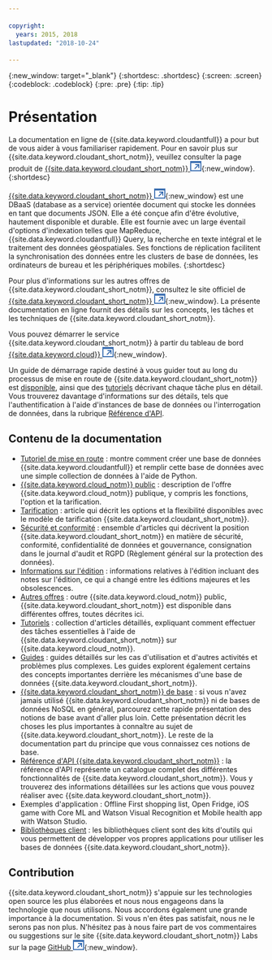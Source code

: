 ```yaml
---

copyright:
  years: 2015, 2018
lastupdated: "2018-10-24"

---
```


{:new_window: target="_blank"}
{:shortdesc: .shortdesc}
{:screen: .screen}
{:codeblock: .codeblock}
{:pre: .pre}
{:tip: .tip}

<!-- Acrolinx: 2018-06-13 -->

# Présentation

La documentation en ligne de {{site.data.keyword.cloudantfull}} a pour but de vous aider à vous familiariser rapidement. Pour en savoir plus sur {{site.data.keyword.cloudant_short_notm}}, veuillez consulter la page produit de [{{site.data.keyword.cloudant_short_notm}} ![Icône de lien externe](images/launch-glyph.svg "Icône de lien externe")](http://www.ibm.com/analytics/us/en/technology/cloud-data-services/cloudant/){:new_window}.{:shortdesc}

[{{site.data.keyword.cloudant_short_notm}} ![Icône de lien externe](images/launch-glyph.svg "Icône de lien externe")](https://www.youtube.com/watch?v=xfO3m1I3SKg&feature=youtu.be){:new_window}
est une DBaaS (database as a service) orientée document
qui stocke les données en tant que documents JSON.
Elle a été conçue afin d'être évolutive, hautement disponible et durable.
Elle est fournie avec un large éventail d'options d'indexation telles que MapReduce, {{site.data.keyword.cloudantfull}} Query, la recherche en texte intégral et le traitement des données géospatiales.
Ses fonctions de réplication facilitent la synchronisation des données entre les clusters de base de données, les ordinateurs de bureau et les périphériques
mobiles.
{:shortdesc}

Pour plus d'informations sur les autres offres de {{site.data.keyword.cloudant_short_notm}}, consultez le site officiel de [{{site.data.keyword.cloudant_short_notm}} ![Icône de lien externe](images/launch-glyph.svg "Icône de lien externe")](http://www.ibm.com/analytics/us/en/technology/cloud-data-services/cloudant/){:new_window}.
La présente documentation en ligne fournit des détails sur les concepts, les tâches et les techniques de {{site.data.keyword.cloudant_short_notm}}.

Vous pouvez démarrer le service {{site.data.keyword.cloudant_short_notm}} à partir du tableau de bord [{{site.data.keyword.cloud}} ![Icône de lien externe](images/launch-glyph.svg "Icône de lien externe")](https://console.ng.bluemix.net/catalog/services/cloudant-nosql-db/){:new_window}.

Un guide de démarrage rapide destiné à vous guider tout au long du processus de mise en route de {{site.data.keyword.cloudant_short_notm}}
est [disponible](index.html),
ainsi que des [tutoriels](tutorials/create_service.html#creating-a-service-instance) décrivant chaque tâche plus en détail.
Vous trouverez davantage d'informations sur des détails, tels que l'authentification à l'aide d'instances de base de données ou l'interrogation de données, dans la rubrique [Référence d'API](api/index.html).

<div id="contents"></div>

## Contenu de la documentation

*	[Tutoriel de mise en route](getting-started.html#getting-started-with-cloudant) : montre comment créer une base de données {{site.data.keyword.cloudantfull}} et remplir cette base de données avec une simple collection de données à l'aide de Python.
*	[{{site.data.keyword.cloud_notm}} public](offerings/bluemix.html#ibm-cloud-public) : description de l'offre {{site.data.keyword.cloud_notm}} publique, y compris les fonctions, l'option et la tarification. 
*	[Tarification](offerings/pricing.html#pricing) : article qui décrit les options et la flexibilité disponibles avec le modèle de tarification {{site.data.keyword.cloudant_short_notm}}. 
*	[Sécurité et conformité](offerings/security.html#security) : ensemble d'articles qui décrivent la position {{site.data.keyword.cloudant_short_notm}} en matière de sécurité, conformité, confidentialité de données et gouvernance, consignation dans le journal d'audit et RGPD (Règlement général sur la protection des données).
*	[Informations sur l'édition](https://console.bluemix.net/docs/services/Cloudant/release_info/release_notes.html#release-notes) : informations relatives à l'édition incluant des notes sur l'édition, ce qui a changé entre les éditions majeures et les obsolescences. 
*	[Autres offres](offerings/bluemix_dedicated.html#ibm-cloud-dedicated) : outre {{site.data.keyword.cloud_notm}} public, {{site.data.keyword.cloudant_short_notm}} est disponible dans différentes offres, toutes décrites ici.
* [Tutoriels](tutorials/create_service.html#creating-a-service-instance) : collection d'articles détaillés, expliquant comment effectuer des tâches essentielles à l'aide de {{site.data.keyword.cloudant_short_notm}} sur {{site.data.keyword.cloud_notm}}.
*	[Guides](guides/acurl.html#authorized-curl-acurl-) : guides détaillés sur les cas d'utilisation et d'autres activités et problèmes plus complexes.
	Les guides explorent également certains des concepts importantes derrière les mécanismes d'une base de données {{site.data.keyword.cloudant_short_notm}}.
*	[{{site.data.keyword.cloudant_short_notm}} de base](basics/index.html) : si vous n'avez jamais utilisé {{site.data.keyword.cloudant_short_notm}} ni de bases de données NoSQL en général, parcourez cette rapide présentation des notions de base avant d'aller plus loin.
	Cette présentation décrit les choses les plus importantes à connaître au sujet de {{site.data.keyword.cloudant_short_notm}}.
	Le reste de la documentation part du principe que vous connaissez ces notions de base.
*	[Référence d'API {{site.data.keyword.cloudant_short_notm}}](api/index.html) : la référence d'API représente un catalogue complet des différentes fonctionnalités de {{site.data.keyword.cloudant_short_notm}}.
	Vous y trouverez des informations détaillées sur les actions que vous pouvez réaliser avec {{site.data.keyword.cloudant_short_notm}}.
*	Exemples d'application : Offline First shopping list, Open Fridge, iOS game with Core ML and Watson Visual Recognition et Mobile health app with Watson Studio. 
*	[Bibliothèques client](libraries/index.html) : les bibliothèques client sont des kits d'outils qui vous permettent de développer vos propres applications pour utiliser les bases de données {{site.data.keyword.cloudant_short_notm}}.


## Contribution

{{site.data.keyword.cloudant_short_notm}} s'appuie sur les technologies open source les plus élaborées et nous nous engageons dans la technologie que nous utilisons.
Nous accordons également une grande importance à la documentation.
Si vous n'en êtes pas satisfait, nous ne le serons pas non plus.
N'hésitez pas à nous faire part de vos commentaires ou suggestions sur le site {{site.data.keyword.cloudant_short_notm}} Labs sur la page [GitHub ![Icône de lien externe](images/launch-glyph.svg "Icône de lien externe")](https://github.com/cloudant-labs/slate){:new_window}.

